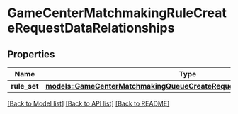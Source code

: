 # GameCenterMatchmakingRuleCreateRequestDataRelationships

## Properties

Name | Type | Description | Notes
------------ | ------------- | ------------- | -------------
**rule_set** | [**models::GameCenterMatchmakingQueueCreateRequestDataRelationshipsRuleSet**](GameCenterMatchmakingQueueCreateRequest_data_relationships_ruleSet.md) |  | 

[[Back to Model list]](../README.md#documentation-for-models) [[Back to API list]](../README.md#documentation-for-api-endpoints) [[Back to README]](../README.md)


